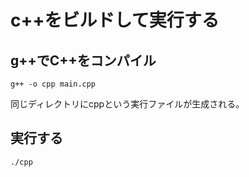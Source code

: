 ﻿# c++をビルドして実行する

## g++でC++をコンパイル

```
g++ -o cpp main.cpp
```

同じディレクトリにcppという実行ファイルが生成される。
## 実行する
```
./cpp
```
